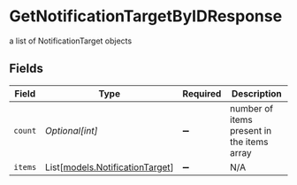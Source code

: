 # GetNotificationTargetByIDResponse

a list of NotificationTarget objects


## Fields

| Field                                                              | Type                                                               | Required                                                           | Description                                                        |
| ------------------------------------------------------------------ | ------------------------------------------------------------------ | ------------------------------------------------------------------ | ------------------------------------------------------------------ |
| `count`                                                            | *Optional[int]*                                                    | :heavy_minus_sign:                                                 | number of items present in the items array                         |
| `items`                                                            | List[[models.NotificationTarget](../models/notificationtarget.md)] | :heavy_minus_sign:                                                 | N/A                                                                |